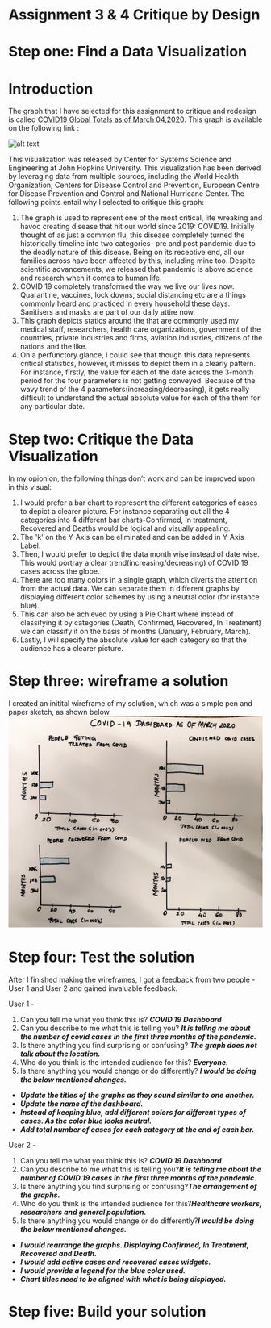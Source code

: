# Assignment 3 & 4 Critique by Design

# Step one: Find a Data Visualization

# Introduction 

The graph that I have selected for this assignment to critique and redesign is called [COVID19 Global Totals as of March 04,2020](https://quinterojs.medium.com/covid-19-infection-growth-rates-lagged-mortality-rates-and-other-interesting-statistics-ff39f5408a21). This graph is available on the following link : 

![alt text](https://miro.medium.com/max/2000/1*LsE11cXBSt43Q9peeMW-WA.png)
 
This visualization was released by Center for Systems Science and Engineering at John Hopkins University. This visualization has been derived by leveraging data from multiple sources, including the World Heakth Organization, Centers for Disease Control and Prevention, European Centre for Disease Prevention and Control and  National Hurricane Center. The following points entail why I selected to critique this graph:

1. The graph is used to represent one of the most critical, life wreaking and havoc creating disease that hit our world since 2019: COVID19. Initially thought of as just a common flu, this disease completely turned the historically timeline into two categories- pre and post pandemic due to the deadly nature of this disease. Being on its receptive end, all our families across have been affected by this, including mine too. Despite scientific advancements, we released that pandemic is above science and research when it comes to human life.
2. COVID 19 completely transformed the way we live our lives now. Quarantine, vaccines, lock downs, social distancing etc are a things commonly heard and practiced in every household these days.  Sanitisers and masks are part of our daily attire now.
3. This graph depicts statics around the that are commonly used my medical staff, researchers, health care organizations, government of the countries, private industries and firms, aviation industries, citizens of the nations and the like.
4. On a perfunctory glance, I could see that though this data represents critical statistics, however, it misses to depict them in a clearly pattern. For instance, firstly, the value for each of the date across the 3-month period for the four parameters is not getting conveyed. Because of the wavy trend of the 4 parameters(increasing/decreasing), it gets really difficult to understand the actual absolute value for each of the them for any particular date.

  
# Step two: Critique the Data Visualization

In my opionion, the following things don’t work and can be improved upon in this visual:

1.  I would prefer a bar chart to represent the different categories of cases to depict a clearer picture. For instance separating out all the 4 categories into 4 different bar charts-Confirmed, In treatment, Recovered and Deaths would be logical and visually appealing.
2.  The 'k' on the Y-Axis can be eliminated and can be added in Y-Axis Label.
3.  Then, I would prefer to depict the data month wise instead of date wise. This would portray a clear trend(increasing/decreasing) of COVID 19 cases across the globe.
4.  There are too many colors in a single graph, which diverts the attention from the actual data. We can separate them in different graphs by displaying different color schemes by using a neutral color (for instance blue).
5. This can also be achieved by using a Pie Chart where instead of classifying it by categories (Death, Confirmed, Recovered, In Treatment) we can classify it on the basis of months (January, February, March).
6. Lastly, I will specify the absolute value for each category so that the audience has a clearer picture.

# Step three: wireframe a solution

I created an initital wireframe of my solution, which was a simple pen and paper sketch, as shown below
![alt text](https://github.com/mohiljainmj/jain-portfolio/blob/main/WireFrame_1.jpeg?raw=true)

# Step four: Test the solution

After I finished making the wireframes, I got a feedback from two people - User 1 and User 2 and gained invaluable feedback.

User 1 - 

1. Can you tell me what you think this is? <b><i>COVID 19 Dashboard</i></b>
2. Can you describe to me what this is telling you? <b><i> It is telling me about the number of covid cases in the first three months of the pandemic.</i></b>
3. Is there anything you find surprising or confusing? <b><i> The graph does not talk about the location.</i></b>
4. Who do you think is the intended audience for this? <b><i> Everyone. </i></b>
5. Is there anything you would change or do differently? <b><i> I would be doing the below mentioned changes. 
- Update the titles of the graphs as they sound similar to one another.
- Update the name of the dashboard.
- Instead of keeping blue, add different colors for different types of cases. As the color blue looks neutral.
- Add total number of cases for each category at the end of each bar.</i></b>

User 2 - 

1. Can you tell me what you think this is? <b><i>COVID 19 Dashboard</i></b>
2. Can you describe to me what this is telling you?<b><i>It is telling me about the number of COVID 19 cases in the first three months of the pandemic.</i></b>
3. Is there anything you find surprising or confusing?<b><i>The arrangement of the graphs.</i></b>
4. Who do you think is the intended audience for this?<b><i>Healthcare workers, researchers and general population.</i></b>
5. Is there anything you would change or do differently?<b><i>I would be doing the below mentioned changes.
- I would rearrange the graphs. Displaying Confirmed, In Treatment, Recovered and Death.
- I would add active cases and recovered cases widgets.
- I would provide a legend for the blue color used.
- Chart titles need to be aligned with what is being displayed.</i></b>

# Step five: Build your solution 

<div class="flourish-embed flourish-chart" data-src="visualisation/7781695"><script src="https://public.flourish.studio/resources/embed.js"></script></div>
